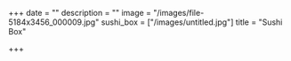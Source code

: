+++
date = ""
description = ""
image = "/images/file-5184x3456_000009.jpg"
sushi_box = ["/images/untitled.jpg"]
title = "Sushi Box"

+++
